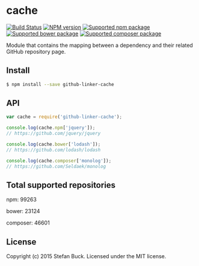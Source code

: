 # cache 
[![Build Status][travis-image]][travis-url] [![NPM version][npm-image]][npm-url] [![Supported npm package][count-npm-image]][count-npm-url] [![Supported bower package][count-bower-image]][count-bower-url] [![Supported composer package][count-composer-image]][count-composer-url]

Module that contains the mapping between a dependency and their related GitHub repository page.

## Install

```bash
$ npm install --save github-linker-cache
```


## API

```javascript
var cache = require('github-linker-cache');

console.log(cache.npm['jquery']);
// https://github.com/jquery/jquery

console.log(cache.bower['lodash']);
// https://github.com/lodash/lodash

console.log(cache.composer['monolog']);
// https://github.com/Seldaek/monolog
```


## Total supported repositories

npm: 99263

bower: 23124

composer: 46601


## License

Copyright (c) 2015 Stefan Buck. Licensed under the MIT license.



[npm-url]: https://npmjs.org/package/github-linker-cache
[npm-image]: https://badge.fury.io/js/github-linker-cache.svg
[travis-url]: https://travis-ci.org/github-linker/cache
[travis-image]: https://travis-ci.org/github-linker/cache.svg?branch=master
[count-npm-url]: https://npmjs.org/
[count-npm-image]: http://img.shields.io/badge/npm-99263-green.svg
[count-bower-url]: https://bower.io/
[count-bower-image]: http://img.shields.io/badge/bower-23124-green.svg
[count-composer-url]: https://packagist.org/
[count-composer-image]: http://img.shields.io/badge/composer-46601-green.svg
